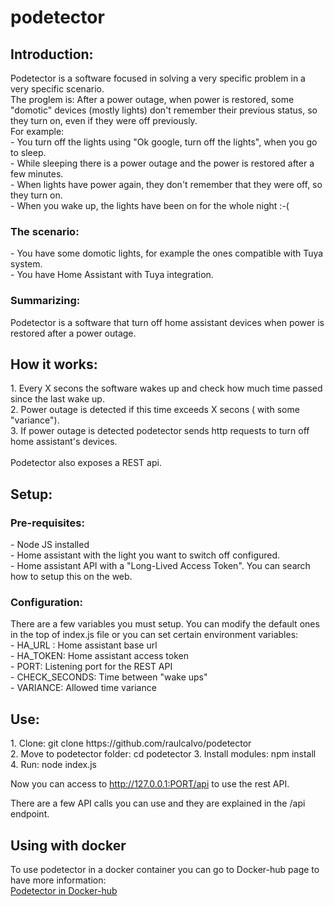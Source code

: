 # podetector

<h2>Introduction:</h2>
Podetector is a software focused in solving a very specific problem in a very specific scenario.<br>
The proglem is: After a power outage, when power is restored, some "domotic" devices (mostly lights) don't remember their  previous status, so they turn on, even if they were off previously.<br>
For example:<br>
- You turn off the lights using "Ok google, turn off the lights", when you go to sleep.<br>
- While sleeping there is a power outage and the power is restored after a few minutes.<br>
- When lights have power again, they don't remember that they were off, so they turn on.<br>
- When you wake up, the lights have been on for the whole night :-(<br>

<h3>The scenario:</h3>
- You have some domotic lights, for example the ones compatible with Tuya system.<br>
- You have Home Assistant with Tuya integration.<br>

<h3>Summarizing:</h3>
Podetector is a software that turn off home assistant devices when power is restored after a power outage.<br>

<h2>How it works:</h2>
1. Every X secons the software wakes up and check how much time passed since the last wake up.<br>
2. Power outage is detected if this time exceeds X secons ( with some "variance").<br>
3. If power outage is detected podetector sends http requests to turn off home assistant's devices.<br>
<br>
Podetector also exposes a REST api.<br>

<h2>Setup:</h2>
<h3>Pre-requisites:</h3>
- Node JS installed<br>
- Home assistant with the light you want to switch off configured.<br>
- Home assistant API with a "Long-Lived Access Token". You can search how to setup this on the web.<br>
<h3>Configuration:</h3>
There are a few variables you must setup. You can modify the default ones in the top of index.js file or you can set certain environment variables:<br>
- HA_URL : Home assistant base url<br>
- HA_TOKEN: Home assistant access token<br>
- PORT: Listening port for the REST API<br>
- CHECK_SECONDS: Time between "wake ups"<br>
- VARIANCE: Allowed time variance<br>

<h2>Use:</h2>
1. Clone: git clone https://github.com/raulcalvo/podetector<br>
2. Move to podetector folder: cd podetector
3. Install modules: npm install<br>
4. Run: node index.js<br>

Now you can access to http://127.0.0.1:PORT/api to use the rest API.<br>

There are a few API calls you can use and they are explained in the /api endpoint.

<h2>Using with docker</h2>
To use podetector in a docker container you can go to Docker-hub page to have more information:<br>
<a href="https://hub.docker.com/r/raulcalvo/podetector">Podetector in Docker-hub</a>
